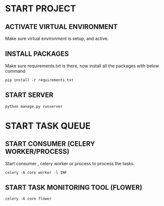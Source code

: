 # START PROJECT

## ACTIVATE VIRTUAL ENVIRONMENT

Make sure virtual environment is setup, and active.

## INSTALL PACKAGES

Make sure requirements.txt is there, now install all the packages with below command

```
pip install -r requirements.txt
```

## START SERVER

```
python manage.py runserver
```

# START TASK QUEUE

## START CONSUMER (CELERY WORKER/PROCESS)

Start consumer , celery worker or process to process the tasks.

```shell
celery -A core worker -l INF
```

## START TASK MONITORING TOOL (FLOWER)

```shell
celery -A core flower
```

